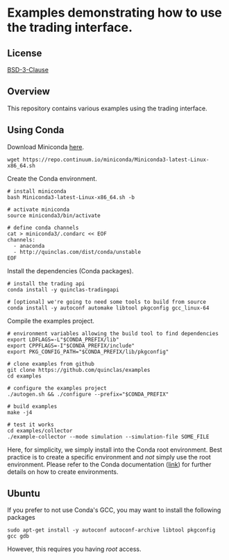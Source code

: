 # Examples demonstrating how to use the trading interface.

## License

[BSD-3-Clause](https://opensource.org/licenses/BSD-3-Clause)

## Overview

This repository contains various examples using the trading interface.

## Using Conda

Download Miniconda [here](https://conda.io/miniconda.html).

	wget https://repo.continuum.io/miniconda/Miniconda3-latest-Linux-x86_64.sh

Create the Conda environment.

	# install miniconda
	bash Miniconda3-latest-Linux-x86_64.sh -b

	# activate miniconda
	source miniconda3/bin/activate

	# define conda channels
	cat > miniconda3/.condarc << EOF
	channels:
	  - anaconda
	  - http://quinclas.com/dist/conda/unstable
	EOF

Install the dependencies (Conda packages).

	# install the trading api
	conda install -y quinclas-tradingapi

	# [optional] we're going to need some tools to build from source
	conda install -y autoconf automake libtool pkgconfig gcc_linux-64

Compile the examples project.

	# environment variables allowing the build tool to find dependencies
	export LDFLAGS=-L"$CONDA_PREFIX/lib"
	export CPPFLAGS=-I"$CONDA_PREFIX/include"
	export PKG_CONFIG_PATH="$CONDA_PREFIX/lib/pkgconfig"

	# clone examples from github
	git clone https://github.com/quinclas/examples
	cd examples

	# configure the examples project
	./autogen.sh && ./configure --prefix="$CONDA_PREFIX"

	# build examples
	make -j4

	# test it works
	cd examples/collector
	./example-collector --mode simulation --simulation-file SOME_FILE

Here, for simplicity, we simply install into the Conda root environment.
Best practice is to create a specific environment and *not* simply use the root environment.
Please refer to the Conda documentation ([link](https://conda.io/docs/user-guide/tasks/manage-environments.html)) for further details on how to create environments.

## Ubuntu

If you prefer to not use Conda's GCC, you may want to install the following packages

	sudo apt-get install -y autoconf autoconf-archive libtool pkgconfig gcc gdb

However, this requires you having *root* access.
